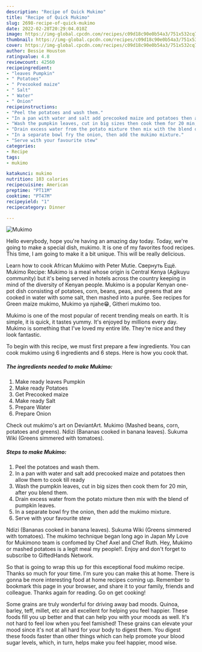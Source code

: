 ```yaml
---
description: "Recipe of Quick Mukimo"
title: "Recipe of Quick Mukimo"
slug: 2698-recipe-of-quick-mukimo
date: 2022-02-28T20:29:04.010Z
image: https://img-global.cpcdn.com/recipes/c09d18c90e0b54a3/751x532cq70/mukimo-recipe-main-photo.jpg
thumbnail: https://img-global.cpcdn.com/recipes/c09d18c90e0b54a3/751x532cq70/mukimo-recipe-main-photo.jpg
cover: https://img-global.cpcdn.com/recipes/c09d18c90e0b54a3/751x532cq70/mukimo-recipe-main-photo.jpg
author: Bessie Houston
ratingvalue: 4.8
reviewcount: 42560
recipeingredient:
- "leaves Pumpkin"
- " Potatoes"
- " Precooked maize"
- " Salt"
- " Water"
- " Onion"
recipeinstructions:
- "Peel the potatoes and wash them."
- "In a pan with water and salt add precooked maize and potatoes then allow them to cook till ready"
- "Wash the pumpkin leaves, cut in big sizes then cook them for 20 min, after you blend them."
- "Drain excess water from the potato mixture then mix with the blend of pumpkin leaves."
- "In a separate bowl fry the onion, then add the mukimo mixture."
- "Serve with your favourite stew"
categories:
- Recipe
tags:
- mukimo

katakunci: mukimo 
nutrition: 103 calories
recipecuisine: American
preptime: "PT11M"
cooktime: "PT47M"
recipeyield: "1"
recipecategory: Dinner

---
```



![Mukimo](https://img-global.cpcdn.com/recipes/c09d18c90e0b54a3/751x532cq70/mukimo-recipe-main-photo.jpg)

Hello everybody, hope you're having an amazing day today. Today, we're going to make a special dish, mukimo. It is one of my favorites food recipes. This time, I am going to make it a bit unique. This will be really delicious.

Learn how to cook African Mukimo with Peter Mutie. Свернуть Ещё. Mukimo Recipe: Mukimo is a meal whose origin is Central Kenya (Agikuyu community) but it&#39;s being served in hotels across the country keeping in mind of the diversity of Kenyan people. Mukimo is a popular Kenyan one-pot dish consisting of potatoes, corn, beans, peas, and greens that are cooked in water with some salt, then mashed into a purée. See recipes for Green maize mukimo, Mukimo ya njahe😁, Githeri mukimo too.

Mukimo is one of the most popular of recent trending meals on earth. It is simple, it is quick, it tastes yummy. It's enjoyed by millions every day. Mukimo is something that I've loved my entire life. They're nice and they look fantastic.


To begin with this recipe, we must first prepare a few ingredients. You can cook mukimo using 6 ingredients and 6 steps. Here is how you cook that.

<!--inarticleads1-->

##### The ingredients needed to make Mukimo:

1. Make ready leaves Pumpkin
1. Make ready  Potatoes
1. Get  Precooked maize
1. Make ready  Salt
1. Prepare  Water
1. Prepare  Onion


Check out mukimo&#39;s art on DeviantArt. Mukimo (Mashed beans, corn, potatoes and greens). Ndizi (Bananas cooked in banana leaves). Sukuma Wiki (Greens simmered with tomatoes). 

<!--inarticleads2-->

##### Steps to make Mukimo:

1. Peel the potatoes and wash them.
1. In a pan with water and salt add precooked maize and potatoes then allow them to cook till ready
1. Wash the pumpkin leaves, cut in big sizes then cook them for 20 min, after you blend them.
1. Drain excess water from the potato mixture then mix with the blend of pumpkin leaves.
1. In a separate bowl fry the onion, then add the mukimo mixture.
1. Serve with your favourite stew


Ndizi (Bananas cooked in banana leaves). Sukuma Wiki (Greens simmered with tomatoes). The mukimo technique began long ago in Japan My Love for Mukimono team is confomed by Chef Axel and Chef Ruth. Hey, Mukimo or mashed potatoes is a legit meal my people!!. Enjoy and don&#39;t forget to subscribe to GiftedHands Network. 

So that is going to wrap this up for this exceptional food mukimo recipe. Thanks so much for your time. I'm sure you can make this at home. There is gonna be more interesting food at home recipes coming up. Remember to bookmark this page in your browser, and share it to your family, friends and colleague. Thanks again for reading. Go on get cooking!

Some grains are truly wonderful for driving away bad moods. Quinoa, barley, teff, millet, etc are all excellent for helping you feel happier. These foods fill you up better and that can help you with your moods as well. It's not hard to feel low when you feel famished! These grains can elevate your mood since it's not at all hard for your body to digest them. You digest these foods faster than other things which can help promote your blood sugar levels, which, in turn, helps make you feel happier, mood wise.
